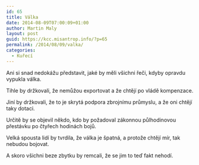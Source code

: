 ```yaml
---
id: 65
title: Válka
date: 2014-08-09T07:00:09+01:00
author: Martin Maly
layout: post
guid: https://kcc.misantrop.info/?p=65
permalink: /2014/08/09/valka/
categories:
  - Kuřecí
---
```

Ani si snad nedokážu představit, jaké by měli všichni řeči, kdyby opravdu vypukla válka.

Tihle by držkovali, že nemůžou exportovat a že chtějí po vládě kompenzace.

Jiní by držkovali, že to je skrytá podpora zbrojnímu průmyslu, a že oni chtějí taky dotaci.

Určitě by se objevil někdo, kdo by požadoval zákonnou půlhodinovou přestávku po čtyřech hodinách bojů.

Velká spousta lidí by tvrdila, že válka je špatná, a protože chtějí mír, tak nebudou bojovat.

A skoro všichni beze zbytku by remcali, že se jim to teď fakt nehodí.